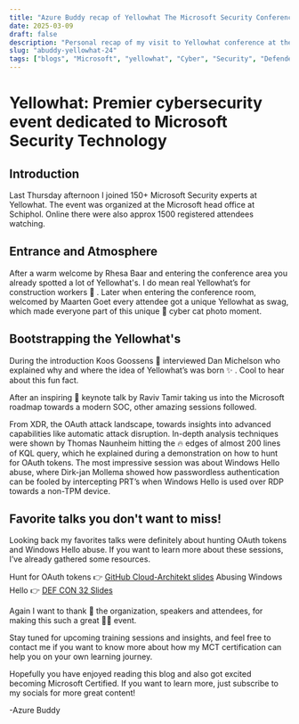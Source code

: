 ```yaml
---
title: "Azure Buddy recap of Yellowhat The Microsoft Security Conference"
date: 2025-03-09
draft: false
description: "Personal recap of my visit to Yellowhat conference at the Microsoft's headquarters Schiphol (Amsterdam)."
slug: "abuddy-yellowhat-24"
tags: ["blogs", "Microsoft", "yellowhat", "Cyber", "Security", "Defender", "Sentinel", "Purview", "Technology", "Conference", "OAuth", "Hack" ]
---
```


# Yellowhat: Premier cybersecurity event dedicated to Microsoft Security Technology

## Introduction

Last Thursday afternoon I joined 150+ Microsoft Security experts at Yellowhat. The event was organized at the Microsoft head office at Schiphol. Online there were also approx 1500 registered attendees watching.

## Entrance and Atmosphere 

After a warm welcome by Rhesa Baar and entering the conference area you already spotted a lot of Yellowhat's. I do mean real Yellowhat’s for construction workers 👷 . Later when entering the conference room, welcomed by Maarten Goet every attendee got a unique Yellowhat as swag, which made everyone part of this unique 🔐 cyber cat photo moment.

## Bootstrapping the Yellowhat's

During the introduction Koos Goossens 🔐 interviewed Dan Michelson who explained why and where the idea of Yellowhat’s was born ✨ . Cool to hear about this fun fact. 

After an inspiring 🚀 keynote talk by Raviv Tamir taking us into the Microsoft roadmap towards a modern SOC, other amazing sessions followed. 

From XDR, the OAuth attack landscape, towards insights into advanced capabilities like automatic attack disruption. In-depth analysis techniques were shown by Thomas Naunheim hitting the 🔥 edges of almost 200 lines of KQL query, which he explained during a demonstration on how to hunt for OAuth tokens. 
The most impressive session was about Windows Hello abuse, where Dirk-jan Mollema showed how passwordless authentication can be fooled by intercepting PRT’s when Windows Hello is used over RDP towards a non-TPM device. 

## Favorite talks you don't want to miss!

Looking back my favorites talks were definitely about hunting OAuth tokens and Windows Hello abuse. If you want to learn more about these sessions, I’ve already gathered some resources.

Hunt for OAuth tokens 👉 [GitHub Cloud-Architekt slides](https://github.com/Cloud-Architekt/meetups/blob/master/2025-03-06%20YellowHat%20-%20Token%20Hunting.pdf)
Abusing Windows Hello 👉 [DEF CON 32 Slides](https://dirkjanm.io/assets/raw/Abusing%20Windows%20Hello%20Without%20a%20Severed%20Hand_v3.pdf)

Again I want to thank 🙏 the organization, speakers and attendees, for making this such a great 💛💙 event.

Stay tuned for upcoming training sessions and insights, and feel free to contact me if you want to know more about how my MCT certification can help you on your own learning journey.

Hopefully you have enjoyed reading this blog and also got excited becoming Microsoft Certified. If you want to learn more, just subscribe to my socials for more great content!

-Azure Buddy
